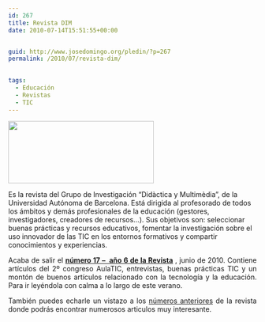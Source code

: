 ```yaml
---
id: 267
title: Revista DIM
date: 2010-07-14T15:51:55+00:00


guid: http://www.josedomingo.org/pledin/?p=267
permalink: /2010/07/revista-dim/

  
tags:
  - Educación
  - Revistas
  - TIC
---
```

<p style="text-align: justify;">
  <img class="alignleft" title="dim" src="http://dim.pangea.org/fotos/revistadim.jpg" alt="" width="295" height="126" />
  
  Es la revista del Grupo de Investigación &#8220;Didàctica y Multimèdia&#8221;, de la Universidad Autónoma de Barcelona. Está dirigida al profesorado de todos los ámbitos y demás profesionales de la educación (gestores, investigadores, creadores de recursos&#8230;). Sus objetivos son: seleccionar buenas prácticas y recursos educativos, fomentar la investigación sobre el uso innovador de las TIC en los entornos formativos y compartir conocimientos y experiencias.
</p>

<p style="text-align: justify;">
  Acaba de salir el <a href="http://dim.pangea.org/revistaDIM17/revistanew.htm" target="_blank"><strong>número 17 &#8211;  año 6 de la Revista</strong></a> , junio de 2010. Contiene artículos del 2º congreso AulaTIC, entrevistas, buenas prácticas TIC y un montón de buenos artículos relacionado con la tecnología y la educación. Para ir leyéndola con calma a lo largo de este verano.
</p>

<p style="text-align: justify;">
  También puedes echarle un vistazo a los <a href="http://dim.pangea.org/revistaDIM17/revistanewsobre.htm">números anteriores</a> de la revista donde podrás encontrar numerosos articulos muy interesante.
</p>

<!-- AddThis Advanced Settings generic via filter on the_content -->

<!-- AddThis Share Buttons generic via filter on the_content -->
